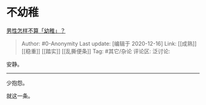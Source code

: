 # 不幼稚
[男性怎样不算「幼稚」？](https://www.zhihu.com/question/45730566/answer/1422907306)

> Author: #0-Anonymity
> Last update: [编辑于 2020-12-16]
> Link: [[成熟]] [[稳重]] [[踏实]] [[乱撕便条]]
> Tag: #其它/杂论
> 评论区:
> 泛讨论:

安静。

---

少抱怨。

就这一条。
